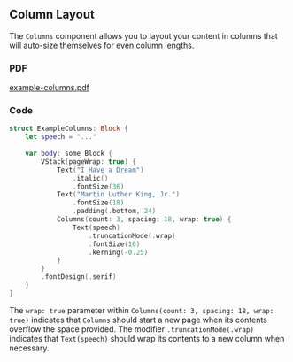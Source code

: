 ##  Column Layout

The `Columns` component allows you to layout your content in columns that will auto-size themselves for even column lengths.
### PDF
[example-columns.pdf](example-columns.pdf)
### Code

```swift
struct ExampleColumns: Block {
    let speech = "..."
    
    var body: some Block {
        VStack(pageWrap: true) {
            Text("I Have a Dream")
                .italic()
                .fontSize(36)
            Text("Martin Luther King, Jr.")
                .fontSize(18)
                .padding(.bottom, 24)
            Columns(count: 3, spacing: 18, wrap: true) {
                Text(speech)
                    .truncationMode(.wrap)
                    .fontSize(10)
                    .kerning(-0.25)
            }
        }
        .fontDesign(.serif)
    }
}
```


The `wrap: true` parameter within `Columns(count: 3, spacing: 18, wrap: true)` indicates that `Columns` should start a new page when its contents overflow the space provided. The modifier `.truncationMode(.wrap)` indicates that `Text(speech)` should wrap its contents to a new column when necessary.  
